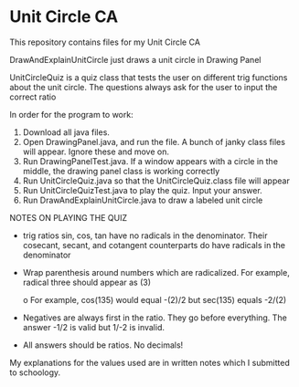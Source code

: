 # Unit Circle CA
This repository contains files for my Unit Circle CA

DrawAndExplainUnitCircle just draws a unit circle in Drawing Panel

UnitCircleQuiz is a quiz class that tests the user on different trig functions
about the unit circle. The questions always ask for the user to input the correct ratio

In order for the program to work:

1. Download all java files. 
2. Open DrawingPanel.java, and run the file. A bunch of janky class files will appear. Ignore these and move on.
3. Run DrawingPanelTest.java. If a window appears with a circle in the middle, the drawing panel class is working correctly
4. Run UnitCircleQuiz.java so that the UnitCircleQuiz.class file will appear
5. Run UnitCircleQuizTest.java to play the quiz. Input your answer.
6. Run DrawAndExplainUnitCircle.java to draw a labeled unit circle

NOTES ON PLAYING THE QUIZ
- trig ratios sin, cos, tan have no radicals in the denominator. Their cosecant, secant, and cotangent counterparts do have radicals in the denominator

- Wrap parenthesis around numbers which are radicalized. For example, radical three should appear as (3)

	o For example, cos(135) would equal -(2)/2 but sec(135) equals -2/(2)

- Negatives are always first in the ratio. They go before everything. The answer -1/2 is valid but 1/-2 is invalid.

- All answers should be ratios. No decimals!

My explanations for the values used are in written notes which I submitted to schoology.